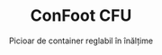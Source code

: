 ---
title: "ConFoot CFU"
subtitle: "Picioar de container reglabil în înălțime"
mainImage: "/images/products/confoot-leg-cfu-main.jpg"
gallery:
  - "/images/products/confoot-leg-cfu-1.jpg"
  - "/images/products/confoot-leg-cfu-2.jpg"
  - "/images/products/confoot-leg-cfu-3.jpg"
shortDescription: "ConFoot CFU este un picioar de container reglabil în înălțime, care vă permite să ajustați înălțimea containerului de la nivelul solului până la 1,5 metri, fără a necesita echipament suplimentar pentru manipulare."
technicalDescription: "ConFoot CFU este proiectat din oțel de înaltă calitate și dispune de mecanismul nostru brevetat de blocare pentru o fixare sigură la monturile de colț ale containerului. Permite utilizarea flexibilă a containerelor în diferite medii și pentru diverse scopuri."
videoID: "HDhFIRA-oZU"
specifications:
  - name: "Greutate"
    value: "46 kg când este asamblat (greutatea individuală a fiecărei piese este sub 25 kg)"
  - name: "Capacitate de încărcare"
    value: "20 tone"
  - name: "Interval de reglare"
    value: "0–1.500 mm"
  - name: "Material"
    value: "Oțel de înaltă calitate"
price: "6.300 EUR"
priceVAT: "7.623 EUR"
pricingNotes: "Discounturi pentru volume disponibile. Contactați-ne pentru oferte personalizate."
buyLink: "/contact"
howToUse: |
  1. Poziționați CFU sub colțul containerului
  2. Angajați mecanismul de blocare
  3. Reglați înălțimea după necesitate (de la nivelul solului până la peste un metru)
  4. Verificați fixarea sigură
  5. Repetați pentru toate colțurile necesare
benefits:
  - title: "Fără echipament suplimentar necesar"
    description: "Manipulare completă a containerelor folosind doar picioarele CFU, eliminând necesitatea utilajelor grele"
  - title: "Reglarea înălțimii"
    description: "Reglați cu ușurință înălțimea containerului de la nivelul solului până la peste un metru (0–1.500 mm)"
  - title: "Greutate ușor de manevrat"
    description: "Este compus din mai multe piese, fiecare având o greutate sub 25 kg, ceea ce îl face mai ușor de gestionat"
  - title: "Aplicații versatile"
    description: "Potrivit pentru diverse industrii, inclusiv companii de transport, forțele de apărare, facilități de producție, lanțuri de retail, porturi și ajutor umanitar"
  - title: "Utilizare flexibilă"
    description: "Permite utilizarea flexibilă a containerelor în diferite medii și pentru diverse scopuri"
  - title: "Flux de lucru optimizat"
    description: "Simplifică procesele de manipulare a containerelor, îmbunătățind eficiența operațională"
articleContent: |
  ## Ce este ConFoot CFU?

  ConFoot CFU este o soluție de picioare de container reglabile în înălțime, concepută pentru a oferi o versatilitate și flexibilitate maxime în manipularea containerelor. Acest sistem inovator vă permite să reglați înălțimea containerului de la nivelul solului până la peste un metru (0–1.500 mm), fără a necesita echipament suplimentar pentru manipulare. Modelul CFU se remarcă prin capacitatea de a opera cu containere standard în diverse medii și pentru scopuri variate, fiind alegerea ideală pentru afaceri din multiple industrii.

  ## Cum funcționează

  ConFoot CFU se atașează direct la monturile de colț ale containerului, oferind o bază stabilă pentru încărcare, descărcare și depozitare temporară. Designul său reglabil asigură flexibilitate în poziționarea containerelor la înălțimea optimă pentru nevoile dumneavoastră specifice. Sistemul este compus din mai multe piese, fiecare având o greutate sub 25 kg, ceea ce îl face ușor de manevrat de către operatori, în timp ce greutatea totală a picioarelor, când este asamblat, este de 46 kg. Mecanismul simplu de atașare permite o implementare și demontare rapidă, reducând semnificativ timpul și resursele necesare pentru operațiunile de manipulare a containerelor.

  ## Aplicații ale ConFoot CFU

  ### Companii de transport
  ConFoot CFU excelează în operațiunile de transport unde este necesară ajustarea înălțimii și flexibilitatea. Companiile de transport pot utiliza picioarele CFU pentru a încărca, descărca și poziționa containerele cu ușurință, fără a necesita utilaje grele suplimentare, simplificând operațiunile și reducând costurile cu echipamentele.

  ### Forțele de apărare
  Pentru forțele de apărare, CFU oferă o soluție portabilă și versatilă pentru implementarea rapidă a facilităților bazate pe containere în diverse terenuri și medii. Capacitatea de reglare a înălțimii permite o poziționare optimă chiar și pe terenuri inegale.

  ### Facilități de producție
  Unitățile de producție beneficiază de capacitatea CFU de a crea layout-uri flexibile, cu înălțimi ajustabile ale containerelor. Prin posibilitatea de a poziționa containerele exact unde este necesar și la înălțimea potrivită, sistemul facilitează fluxuri de lucru eficiente și gestionarea inventarului.

  ### Lanțuri de retail
  Operațiunile de retail pot utiliza picioarele CFU pentru soluții de depozitare temporare sau sezoniere, având posibilitatea de a regla înălțimea containerelor pentru a se potrivi docurilor de încărcare sau altor cerințe de infrastructură.

  ### Porturi
  În mediul portuar, CFU oferă flexibilitate pentru manipularea containerelor și depozitare temporară, permițând o utilizare eficientă a spațiului și resurselor, fără a se baza exclusiv pe echipamente de ridicare grele.

  ### Ajutor umanitar
  Pentru operațiunile de ajutor umanitar, CFU oferă o soluție practică pentru implementarea rapidă a facilităților bazate pe containere în medii dificile, având posibilitatea de a regla înălțimile pentru a se adapta diferitelor terenuri și cerințe operaționale.

  ## Avantajele ConFoot CFU

  ### Fără echipament suplimentar necesar
  CFU elimină necesitatea utilizării macaralelor, stivuitoarelor sau a altor utilaje grele pentru manipularea containerelor, reducând costurile operaționale și dependența de echipamente specializate.

  ### Capacitatea de reglare a înălțimii
  Cu un interval de reglare de 0–1.500 mm, CFU oferă o flexibilitate de neegalat în poziționarea containerelor la înălțimea optimă pentru diverse aplicații și medii.

  ### Greutate ușor de manevrat
  În ciuda construcției robuste și a capacității de încărcare de 20 de tone, CFU este proiectat având în vedere ușurința de manevrare de către operatori. Componentele individuale au o greutate sub 25 kg, facilitând asamblarea și poziționarea.

  ### Aplicații versatile
  Designul CFU îl face potrivit pentru o gamă largă de industrii și aplicații, de la logistică și producție până la apărare și ajutor umanitar.

  ### Flexibilitate operațională
  Permițând utilizarea containerelor în diferite medii și pentru diverse scopuri, CFU extinde utilitatea containerelor standard, depășind rolurile tradiționale de transport și depozitare.

  ## Specificații tehnice

  - **Capacitate de încărcare**: 20 tone
  - **Greutate totală**: 46 kg când este asamblat
  - **Greutate componentă**: Piese individuale sub 25 kg
  - **Interval de reglare**: 0–1.500 mm
  - **Material**: Oțel de înaltă calitate cu finisaj durabil
  - **Compatibilitate**: Monturi de colț standard pentru containere

  ConFoot CFU reprezintă un progres semnificativ în tehnologia manipulării containerelor, oferind o soluție care combină reglabilitatea în înălțime, versatilitatea și simplitatea operațională într-un singur produs.
---